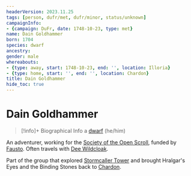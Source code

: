 ```yaml
---
headerVersion: 2023.11.25
tags: [person, dufr/met, dufr/minor, status/unknown]
campaignInfo:
- {campaign: DuFr, date: 1748-10-23, type: met}
name: Dain Goldhammer
born: 1704
species: dwarf
ancestry:
gender: male
whereabouts:
- {type: away, start: 1748-10-23, end: '', location: Illoria}
- {type: home, start: '', end: '', location: Chardon}
title: Dain Goldhammer
hide_toc: true
---
```

# Dain Goldhammer
>[!info]+ Biographical Info
> a [dwarf](<../../species/children-of-the-embodied-gods/dwarves/dwarves.md>) (he/him)
> 
>> 
>> 

An adventurer, working for the [Society of the Open Scroll](<../../groups/society-of-the-open-scroll.md>), funded by [Fausto](<../chardonians/fausto.md>). Often travels with [Dee Wildcloak](<../halflings/dee-wildcloak.md>). 

Part of the group that explored [Stormcaller Tower](<../../gazetteer/greater-dunmar/dunmari-basin/stormcaller-tower.md>) and brought Hralgar's Eyes and the Binding Stones back to [Chardon](<../../gazetteer/west-coast/chardonian-empire/chardon/chardon.md>).